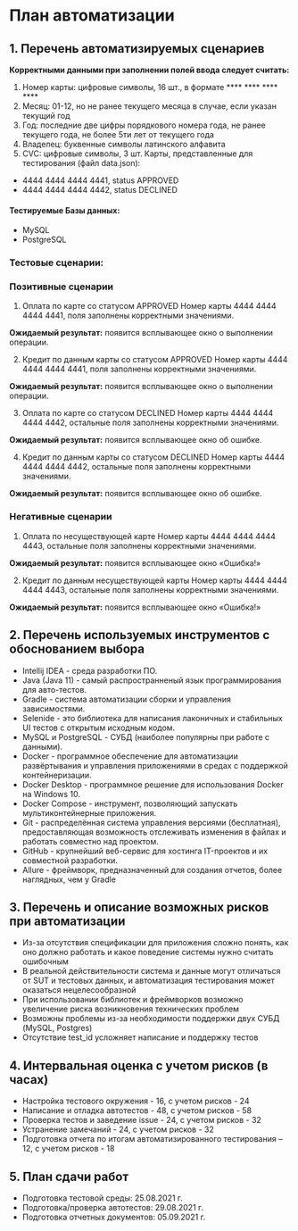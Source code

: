 # План автоматизации
##  1. Перечень автоматизируемых сценариев
**Корректными данными при заполнении полей ввода следует считать:**
1.	Номер карты: цифровые символы, 16 шт., в формате **** **** **** ****
2.	Месяц: 01-12, но не ранее текущего месяца в случае, если указан текущий год
3.	Год: последние две цифры порядкового номера года, не ранее текущего года, не более 5ти лет от текущего года
4.	Владелец: буквенные символы латинского алфавита
5.	CVC: цифровые символы, 3 шт.
Карты, представленные для тестирования (файл data.json):
* 4444 4444 4444 4441, status APPROVED
*	4444 4444 4444 4442, status DECLINED
#### Тестируемые Базы данных:
*	MySQL
*	PostgreSQL
### Тестовые сценарии:
### Позитивные сценарии
1.	Оплата по карте со статусом APPROVED
Номер карты 4444 4444 4444 4441,  поля заполнены корректными значениями.

**Ожидаемый результат:** появится всплывающее окно о выполнении операции.

2.	Кредит по данным карты со статусом APPROVED
Номер карты 4444 4444 4444 4441, поля заполнены корректными значениями.

**Ожидаемый результат:** появится всплывающее окно о выполнении операции. 

3.	Оплата по карте со статусом DECLINED
Номер карты 4444 4444 4444 4442, остальные поля заполнены корректными значениями.

**Ожидаемый результат:** появится всплывающее окно об ошибке.

4.	Кредит по данным карты со статусом DECLINED
Номер карты 4444 4444 4444 4442, остальные поля заполнены корректными значениями.

**Ожидаемый результат:** появится всплывающее окно об ошибке.

###  Негативные сценарии
1.	Оплата по несуществующей карте
Номер карты 4444 4444 4444 4443, остальные поля заполнены корректными значениями.

**Ожидаемый результат:** появится всплывающее окно «Ошибка!»

2.	Кредит по данным несуществующей карты
Номер карты 4444 4444 4444 4443, остальные поля заполнены корректными значениями.

**Ожидаемый результат:** появится всплывающее окно «Ошибка!»

## 2. Перечень используемых инструментов с обоснованием выбора
   * Intellij IDEA -  среда разработки ПО.
   * Java (Java 11) - самый распространненый язык программирования для авто-тестов.
   * Gradle - система автоматизации сборки и управления зависимостями.
   * Selenide - это библиотека для написания лаконичных и стабильных UI тестов с открытым исходным кодом. 
   * MySQL и PostgreSQL - СУБД (наиболее популярны при работе с данными).
   * Docker - программное обеспечение для автоматизации развёртывания и управления приложениями в средах с поддержкой контейнеризации.
   * Docker Desktop - программное решение для использования Docker на Windows 10.
   * Docker Compose - инструмент, позволяющий запускать мультиконтейнерные приложения.
   * Git - распределённая система управления версиями (бесплатная), предоставляющая возможность отслеживать изменения в файлах и работать совместно над проектом.
   * GitHub - крупнейший веб-сервис для хостинга IT-проектов и их совместной разработки.
   * Allure - фреймворк, предназначенный для создания отчетов, более наглядных, чем у Gradle
## 3. Перечень и описание возможных рисков при автоматизации
*	Из-за отсутствия спецификации для приложения сложно понять, как оно должно работать и какое поведение системы нужно считать ошибочным
*	В реальной действительности система и данные могут отличаться от SUT и тестовых данных, и автоматизация тестирования может оказаться нецелесообразной
*	При использовании библиотек и фреймворков возможно увеличение риска возникновения технических проблем
*	Возможны проблемы из-за необходимости поддержки двух СУБД (MySQL, Postgres)
*	Отсутствие test_id усложняет написание и поддержку тестов
## 4. Интервальная оценка с учетом рисков (в часах)
*	Настройка тестового окружения - 16, с учетом рисков - 24
*	Написание и отладка автотестов -  48, с учетом рисков - 58
*	Проверка тестов и заведение issue - 24, с учетом рисков - 32
*	Устранение замечаний - 24, с учетом рисков  - 32
*	Подготовка отчета по итогам автоматизированного тестирования – 12, с учетом рисков  - 18

## 5. План сдачи работ

* Подготовка тестовой среды: 25.08.2021 г.
*	Подготовка/проверка автотестов: 29.08.2021 г.
*	Подготовка отчетных документов: 05.09.2021 г.


